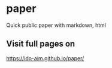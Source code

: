 # paper
Quick public paper with markdown, html

## Visit full pages on 
https://ido-aim.github.io/paper/

